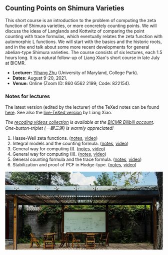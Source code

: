 ## Counting Points on Shimura Varieties

This short course is an introduction to the problem of computing the zeta function of Shimura varieties, or more concretely counting points. We will discuss the ideas of Langlands and Kottwitz of comparing the point counting with trace formulas, which eventually relates the zeta function with automorphic L functions.  We will start with the basics and the historic roots, and in the end talk about some more recent developments for general abelian-type Shimura varieties. The course consists of six lectures, each 1.5 hours long.  It is a natural follow-up of Liang Xiao's short course in late July at BICMR.

- **Lecturer:** [Yihang Zhu](http://math.umd.edu/~yhzhu/) (University of Maryland, College Park).
- **Dates:** August 9-20, 2021.
- **Venue:** Online (Zoom ID: 860 6562 2199; Code: 822154).


### Notes for lectures

The latest version (edited by the lecturer) of the TeXed notes can be found [here](https://bicmr.pku.edu.cn/upload/file/2021/20210927/20210927140019_98739.pdf). See also the [live-TeXed version](././CountingPoints.pdf) by Liang Xiao.

_The [recoding videos collection](https://www.bilibili.com/video/BV1HL4y1z7e2/) is available at the [BICMR Bilibili account](https://space.bilibili.com/525670297). One-button-triplet (一键三连) is warmly appreciated!_

1. Hasse-Weil zeta functions. ([notes](././1.pdf), [video](https://www.bilibili.com/video/BV1hf4y1w76X/))
2. Integral models and the counting formula. ([notes](././2.pdf), [video](https://www.bilibili.com/video/BV13M4y137oE/))
3. General way for computing (I). ([notes](././3.pdf), [video](https://www.bilibili.com/video/BV1eu411f7yh/))
4. General way for computing (II). ([notes](././4.pdf), [video](https://www.bilibili.com/video/BV1N64y187Gc/))
5. General counting formula and the trace formula. ([notes](././5.pdf), [video](https://www.bilibili.com/video/BV1mg411c7Pg/))
6. Stabilization and proof of PCF in Hodge-type. ([notes](././6.pdf), [video](https://www.bilibili.com/video/BV1s34y1D7jh/))

![8757](././8757.jpg)